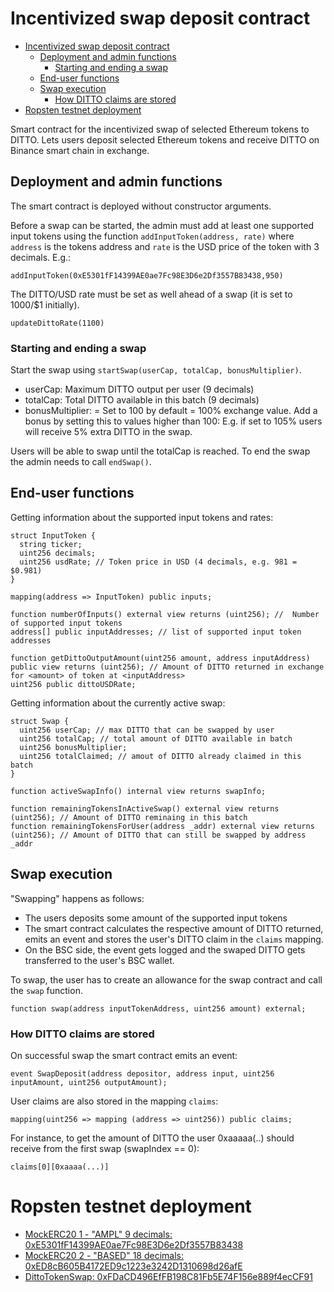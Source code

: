 # Incentivized swap deposit contract

- [Incentivized swap deposit contract](#incentivized-swap-deposit-contract)
  * [Deployment and admin functions](#deployment-and-admin-functions)
    + [Starting and ending a swap](#starting-and-ending-a-swap)
  * [End-user functions](#end-user-functions)
  * [Swap execution](#swap-execution)
    + [How DITTO claims are stored](#how-ditto-claims-are-stored)
- [Ropsten testnet deployment](#ropsten-testnet-deployment)

Smart contract for the incentivized swap of selected Ethereum tokens to DITTO. Lets users deposit selected Ethereum tokens and receive DITTO on Binance smart chain in exchange.

## Deployment and admin functions

The smart contract is deployed without constructor arguments.

Before a swap can be started, the admin must add at least one supported input tokens using the function `addInputToken(address, rate)` where `address` is the tokens address and `rate` is the USD price of the token with 3 decimals. E.g.:

```
addInputToken(0xE5301fF14399AE0ae7Fc98E3D6e2Df3557B83438,950)
```

The DITTO/USD rate must be set as well ahead of a swap (it is set to 1000/$1 initially).

```
updateDittoRate(1100)

```

### Starting and ending a swap

Start the swap using `startSwap(userCap, totalCap, bonusMultiplier)`.

- userCap: Maximum DITTO output per user (9 decimals)
- totalCap: Total DITTO available in this batch (9 decimals)
- bonusMultiplier: = Set to 100 by default = 100% exchange value. Add a bonus by setting this to values higher than 100: E.g. if set to 105% users will receive 5% extra DITTO in the swap.

Users will be able to swap until the totalCap is reached. To end the swap the admin needs to call `endSwap()`.

## End-user functions

Getting information about the supported input tokens and rates:

```
struct InputToken {
  string ticker;
  uint256 decimals;
  uint256 usdRate; // Token price in USD (4 decimals, e.g. 981 = $0.981)
}
    
mapping(address => InputToken) public inputs;
 
function numberOfInputs() external view returns (uint256); //  Number of supported input tokens
address[] public inputAddresses; // list of supported input token addresses

function getDittoOutputAmount(uint256 amount, address inputAddress) public view returns (uint256); // Amount of DITTO returned in exchange for <amount> of token at <inputAddress>
uint256 public dittoUSDRate;

```

Getting information about the currently active swap:

```
struct Swap {
  uint256 userCap; // max DITTO that can be swapped by user
  uint256 totalCap; // total amount of DITTO available in batch
  uint256 bonusMultiplier;
  uint256 totalClaimed; // amout of DITTO already claimed in this batch
}

function activeSwapInfo() internal view returns swapInfo;

function remainingTokensInActiveSwap() external view returns (uint256); // Amount of DITTO reminaing in this batch
function remainingTokensForUser(address _addr) external view returns (uint256); // Amount of DITTO that can still be swapped by address _addr
```

## Swap execution

"Swapping" happens as follows:

- The users deposits some amount of the supported input tokens
- The smart contract calculates the respective amount of DITTO returned, emits an event and stores the user's DITTO claim in the `claims` mapping.
- On the BSC side, the event gets logged and the swaped DITTO gets transferred to the user's BSC wallet.

To swap, the user has to create an allowance for the swap contract and call the `swap` function.

```
function swap(address inputTokenAddress, uint256 amount) external; 
```

### How DITTO claims are stored

On successful swap the smart contract emits an event:

```
event SwapDeposit(address depositor, address input, uint256 inputAmount, uint256 outputAmount);
```

User claims are also stored in the mapping `claims`:

```
mapping(uint256 => mapping (address => uint256)) public claims;
```

For instance, to get the amount of DITTO the user 0xaaaaa(..) should receive from the first swap (swapIndex == 0):

```
claims[0][0xaaaa(...)]
```

# Ropsten testnet deployment

- [MockERC20 1 - "AMPL" 9 decimals: 0xE5301fF14399AE0ae7Fc98E3D6e2Df3557B83438](https://ropsten.etherscan.io/address/0xE5301fF14399AE0ae7Fc98E3D6e2Df3557B83438)
- [MockERC20 2 - "BASED" 18 decimals: 0xED8cB605B4172ED9c1223e3242D1310698d26afE](https://ropsten.etherscan.io/address/0xED8cB605B4172ED9c1223e3242D1310698d26afE)
- [DittoTokenSwap: 0xFDaCD496EfFB198C81Fb5E74F156e889f4ecCF91](https://ropsten.etherscan.io/address/0xFDaCD496EfFB198C81Fb5E74F156e889f4ecCF91) 

